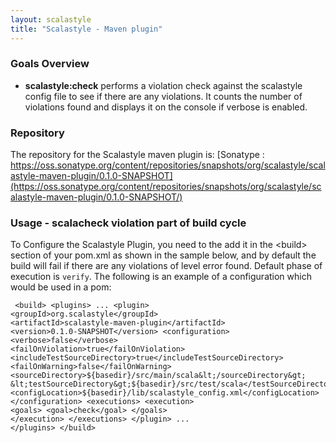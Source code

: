 ```yaml
---
layout: scalastyle
title: "Scalastyle - Maven plugin"
---
```


### Goals Overview
* **scalastyle:check** performs a violation check against the scalastyle config file to see if there are any violations. 
It counts the number of violations found and displays it on the console if verbose is enabled.

### Repository

The repository for the Scalastyle maven plugin is: [Sonatype : https://oss.sonatype.org/content/repositories/snapshots/org/scalastyle/scalastyle-maven-plugin/0.1.0-SNAPSHOT](https://oss.sonatype.org/content/repositories/snapshots/org/scalastyle/scalastyle-maven-plugin/0.1.0-SNAPSHOT/)

### Usage - scalacheck violation part of build cycle
To Configure the Scalastyle Plugin, you need to the add it in the &lt;build&gt; section of your pom.xml as shown in the sample below,
and by default the build will fail if there are any violations of level error found.
Default phase of execution is `verify`. The following is an example of a configuration which would be used in a pom:

<code><pre>
    &lt;build&gt;
        &lt;plugins&gt; 
          ...
          &lt;plugin&gt;
            &lt;groupId&gt;org.scalastyle&lt;/groupId&gt;
            &lt;artifactId&gt;scalastyle-maven-plugin&lt;/artifactId&gt;
            &lt;version&gt;0.1.0-SNAPSHOT&lt;/version&gt;
            &lt;configuration&gt;
              &lt;verbose&gt;false&lt;/verbose&gt;
              &lt;failOnViolation&gt;true&lt;/failOnViolation&gt;
              &lt;includeTestSourceDirectory&gt;true&lt;/includeTestSourceDirectory&gt;
              &lt;failOnWarning&gt;false&lt;/failOnWarning&gt;
              &lt;sourceDirectory&gt;${basedir}/src/main/scala&lt;/sourceDirectory&gt;
              &lt;testSourceDirectory&gt;${basedir}/src/test/scala&lt;/testSourceDirectory&gt;
              &lt;configLocation&gt;${basedir}/lib/scalastyle_config.xml&lt;/configLocation&gt;
            &lt;/configuration&gt;
            &lt;executions&gt;
              &lt;execution&gt;
                &lt;goals&gt;
                  &lt;goal&gt;check&lt;/goal&gt;
                &lt;/goals&gt;
              &lt;/execution&gt;
            &lt;/executions&gt;
          &lt;/plugin&gt;
            ...
        &lt;/plugins&gt;
    &lt;/build&gt;
</pre></code>